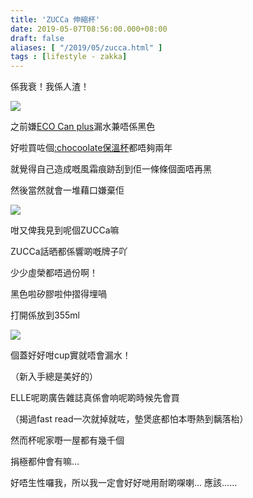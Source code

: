 ```yaml
---
title: 'ZUCCa 伸縮杯'
date: 2019-05-07T08:56:00.000+08:00
draft: false
aliases: [ "/2019/05/zucca.html" ]
tags : [lifestyle - zakka]
---
```


係我衰！我係人渣！  

![](/images/zucca.jpg)

之前嫌[ECO Can plus](http://www.hidie.net/2015/06/eco-can-plus-city-super-x-eva-armisen.html)漏水兼唔係黑色

好啦買咗個[:chocoolate保溫杯](http://www.hidie.net/2017/09/chocoolate.html)都唔夠兩年

就覺得自己造成嘅風霜痕跡刮到佢一條條個面唔再黑

然後當然就會一堆藉口嫌棄佢

![](/images/zucca1.jpg)

咁又俾我見到呢個ZUCCa嘛

ZUCCa話晒都係響啲嘅牌子吖

少少虛榮都唔過份啊！

  

黑色啦矽膠啦仲摺得埋喎

打開係放到355ml

![](/images/zucca2.jpg)

個蓋好好咁cup實就唔會漏水！

（新入手總是美好的）

  

ELLE呢啲廣告雜誌真係會响呢啲時候先會買

（揭過fast read一次就掉就咗，墊煲底都怕本嘢熱到黐落枱）

  

然而杯呢家嘢一屋都有幾千個

捐極都仲會有嘛…

好唔生性囉我，所以我一定會好好哋用耐啲㗎喇… 應該……